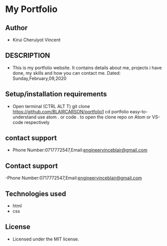 # My Portfolio

## Author

- Kirui Cheruiyot Vincent

## DESCRIPTION

- This is my portfolio website. It contains details about me, projects i have done, my skills and how you can contact me. Dated: Sunday,February,09,2020

## Setup/installation requirements

- Open terminal (CTRL ALT T) git clone https://github.com/BLAIRCARSON/portfolio1 cd portfolio easy-to-understand use atom . or code . to open the clone repo on Atom or VS-code respectively



## contact support
- Phone Number:0717772547,Email:engineervinceblair@gmail.com

## Contact support
-Phone Number:0717772547,Email:engineervinceblair@gmail.com



## Technologies used

- html
- css

## License

- Licensed under the MIT license.

